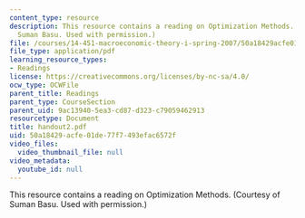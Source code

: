 ```yaml
---
content_type: resource
description: This resource contains a reading on Optimization Methods. (Courtesy of
  Suman Basu. Used with permission.)
file: /courses/14-451-macroeconomic-theory-i-spring-2007/50a18429acfe01de77f7493efac6572f_handout2.pdf
file_type: application/pdf
learning_resource_types:
- Readings
license: https://creativecommons.org/licenses/by-nc-sa/4.0/
ocw_type: OCWFile
parent_title: Readings
parent_type: CourseSection
parent_uid: 9ac13940-5ea3-cd87-d323-c79059462913
resourcetype: Document
title: handout2.pdf
uid: 50a18429-acfe-01de-77f7-493efac6572f
video_files:
  video_thumbnail_file: null
video_metadata:
  youtube_id: null
---
```

This resource contains a reading on Optimization Methods. (Courtesy of Suman Basu. Used with permission.)